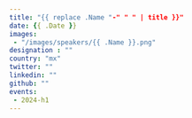 ```yaml
---
title: "{{ replace .Name "-" " " | title }}"
date: {{ .Date }}
images: 
 - "/images/speakers/{{ .Name }}.png"
designation : ""
country: "mx"
twitter: ""
linkedin: ""
github: ""
events: 
 - 2024-h1
---
```


